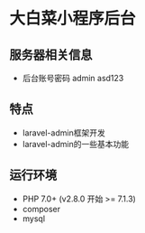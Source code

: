 # 大白菜小程序后台

## 服务器相关信息
- 后台账号密码 admin asd123


## 特点
- laravel-admin框架开发
- laravel-admin的一些基本功能


## 运行环境
- PHP 7.0+ (v2.8.0 开始 >= 7.1.3)
- composer
- mysql
